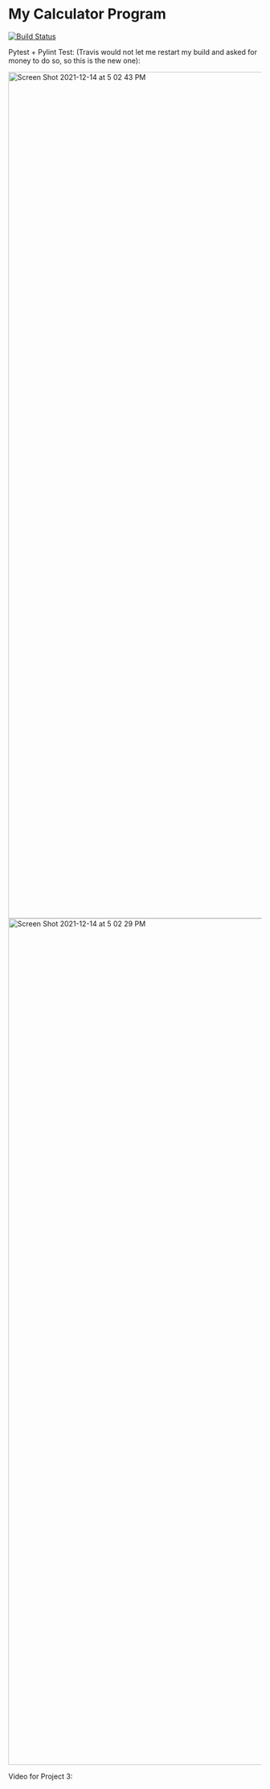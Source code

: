 # My Calculator Program

[![Build Status](https://app.travis-ci.com/saivishalc1/calc_example1.svg?branch=main)](https://app.travis-ci.com/saivishalc1/calc_example1)

Pytest + Pylint Test: (Travis would not let me restart my build and asked for money to do so, so this is the new one):

<img width="1680" alt="Screen Shot 2021-12-14 at 5 02 43 PM" src="https://user-images.githubusercontent.com/72717890/146086944-32c4be7e-c317-42bf-9e99-ab2f14ea337e.png">


<img width="1680" alt="Screen Shot 2021-12-14 at 5 02 29 PM" src="https://user-images.githubusercontent.com/72717890/146086971-f6eb4a84-27b5-408b-9564-6caac5f627cc.png">

Video for Project 3:
